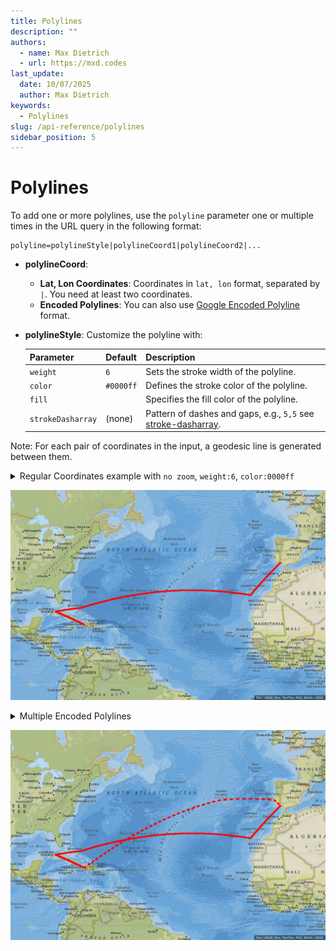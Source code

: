 ```yaml
---
title: Polylines
description: ""
authors:
  - name: Max Dietrich
  - url: https://mxd.codes
last_update:
  date: 10/07/2025
  author: Max Dietrich
keywords:
  - Polylines
slug: /api-reference/polylines
sidebar_position: 5
---
```


# Polylines

To add one or more polylines, use the `polyline` parameter one or multiple times in the URL query in the following format:

```
polyline=polylineStyle|polylineCoord1|polylineCoord2|...
```

- **polylineCoord**:
  - **Lat, Lon Coordinates**: Coordinates in `lat, lon` format, separated by `|`. You need at least two coordinates.
  - **Encoded Polylines**: You can also use [Google Encoded Polyline](https://developers.google.com/maps/documentation/utilities/polylinealgorithm "Google Encoded Polyline") format.

- **polylineStyle**: Customize the polyline with:

  | Parameter | Default | Description |
  | --- | --- | --- |
  | `weight` | `6` | Sets the stroke width of the polyline. |
  | `color` | `#0000ff` | Defines the stroke color of the polyline. |
  | `fill` |  | Specifies the fill color of the polyline. |
  | `strokeDasharray` | (none) | Pattern of dashes and gaps, e.g., `5,5` see [stroke-dasharray](https://developer.mozilla.org/de/docs/Web/CSS/stroke-dasharray). |

Note: For each pair of coordinates in the input, a geodesic line is generated between them.

<details>
  <summary>Regular Coordinates example with <code>no zoom</code>, <code>weight:6</code>, <code>color:0000ff</code></summary>
  <p>http://localhost:3000/api/staticmaps?width=1200&height=800&format=png&basemap=national-geographic&polyline=weight:6|color:red|37.2159,-7.0050|28.0997,-17.1092&polyline=weight:6|color:red|28.0997,-17.1092|24.0617,-74.4767&polyline=weight:6|color:red|24.0617,-74.4767|24.2000,-74.5000&polyline=weight:6|color:red|24.2000,-74.5000|23.1167,-82.3833&polyline=weight:6|color:red|23.1167,-82.3833|19.0000,-72.7000</p>
</details>

![Regular Coordinates Example](./img/polylinepath.png)

<details>
  <summary>Multiple Encoded Polylines</summary>
  <p>http://localhost:3000/api/staticmaps?width=1200&height=800&format=png&basemap=national-geographic&polyline=weight:6|color:red|kvcbFfdwi@fosv@fnt|@ntsWzqc}Ik_ZrpCrqrErubo@j`cXsgbz@&polyline=weight:6|color:red|strokeDasharray:10,15|_}}rB~evzLs}iwBseqtG?_{jmBfddHc~_L</p>
</details>

![Multiple Encoded Polylines Example](./img/multipleEncodedPolylines.png)
